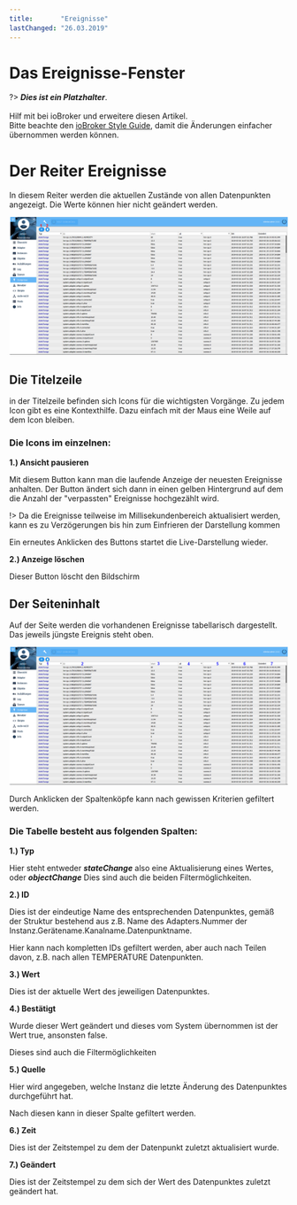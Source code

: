 ```yaml
---
title:       "Ereignisse"
lastChanged: "26.03.2019"
---
```


# Das Ereignisse-Fenster

?> ***Dies ist ein Platzhalter***.
   <br><br>
   Hilf mit bei ioBroker und erweitere diesen Artikel.  
   Bitte beachte den [ioBroker Style Guide](community/styleguidedoc), 
   damit die Änderungen einfacher übernommen werden können.


# Der Reiter Ereignisse

In diesem Reiter werden die aktuellen Zustände von allen Datenpunkten angezeigt. 
Die Werte können hier nicht geändert werden.

![Die Ereignisseite](media/ADMIN_Ereignisse_numbers.png)
 
## Die Titelzeile

in der Titelzeile befinden sich Icons für die wichtigsten Vorgänge. Zu jedem Icon gibt es eine Kontexthilfe. Dazu einfach mit der Maus eine Weile auf dem Icon bleiben.


### Die Icons im einzelnen:

**1.) Ansicht pausieren**

Mit diesem Button kann man die laufende Anzeige der neuesten Ereignisse anhalten. Der 
Button ändert sich dann in einen gelben Hintergrund auf dem die Anzahl der "verpassten" 
Ereignisse hochgezählt wird.

!> Da die Ereignisse teilweise im Millisekundenbereich aktualisiert werden, kann es zu 
Verzögerungen bis hin zum Einfrieren der Darstellung kommen

Ein erneutes Anklicken des Buttons startet die Live-Darstellung wieder.


**2.) Anzeige löschen**

Dieser Button löscht den Bildschirm


## Der Seiteninhalt

Auf der Seite werden die vorhandenen Ereignisse tabellarisch dargestellt. Das jeweils jüngste 
Ereignis steht oben.

![Die Ereignisseite](media/ADMIN_Ereignisse_numbers02.png)

Durch Anklicken der Spaltenköpfe kann nach gewissen Kriterien gefiltert werden.


### Die Tabelle besteht aus folgenden Spalten:


**1.) Typ**

Hier steht entweder ***stateChange*** also eine Aktualisierung eines Wertes, oder ***objectChange*** Dies sind auch die beiden Filtermöglichkeiten.


**2.) ID**

Dies ist der eindeutige Name des entsprechenden Datenpunktes, gemäß der Struktur 
bestehend aus z.B. Name des Adapters.Nummer der 
Instanz.Gerätename.Kanalname.Datenpunktname.

Hier kann nach kompletten IDs gefiltert werden, aber auch nach Teilen davon, z.B. nach 
allen TEMPERATURE Datenpunkten.

 
**3.) Wert**

Dies ist der aktuelle Wert des jeweiligen Datenpunktes.


**4.) Bestätigt**

Wurde dieser Wert geändert und dieses vom System übernommen ist der Wert true, ansonsten false.

Dieses sind auch die Filtermöglichkeiten

 

**5.) Quelle**

Hier wird angegeben, welche Instanz die letzte Änderung des Datenpunktes durchgeführt hat.

Nach diesen kann in dieser Spalte gefiltert werden.

 

**6.) Zeit**

Dies ist der Zeitstempel zu dem der Datenpunkt zuletzt aktualisiert wurde.


**7.) Geändert**

Dies ist der Zeitstempel zu dem sich der Wert des Datenpunktes zuletzt geändert hat.